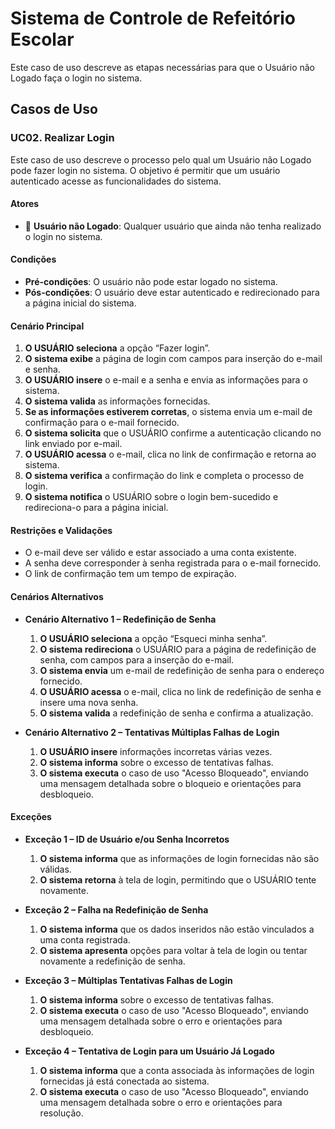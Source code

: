 # Sistema de Controle de Refeitório Escolar

Este caso de uso descreve as etapas necessárias para que o Usuário não Logado faça o login no sistema.

## Casos de Uso

### UC02. Realizar Login

Este caso de uso descreve o processo pelo qual um Usuário não Logado pode fazer login no sistema. O objetivo é permitir que um usuário autenticado acesse as funcionalidades do sistema.

#### Atores
- 👤 **Usuário não Logado**: Qualquer usuário que ainda não tenha realizado o login no sistema.

#### Condições
- **Pré-condições**: O usuário não pode estar logado no sistema.
- **Pós-condições**: O usuário deve estar autenticado e redirecionado para a página inicial do sistema.

#### Cenário Principal
1. **O USUÁRIO seleciona** a opção “Fazer login”.
2. **O sistema exibe** a página de login com campos para inserção do e-mail e senha.
3. **O USUÁRIO insere** o e-mail e a senha e envia as informações para o sistema.
4. **O sistema valida** as informações fornecidas.
5. **Se as informações estiverem corretas**, o sistema envia um e-mail de confirmação para o e-mail fornecido.
6. **O sistema solicita** que o USUÁRIO confirme a autenticação clicando no link enviado por e-mail.
7. **O USUÁRIO acessa** o e-mail, clica no link de confirmação e retorna ao sistema.
8. **O sistema verifica** a confirmação do link e completa o processo de login.
9. **O sistema notifica** o USUÁRIO sobre o login bem-sucedido e redireciona-o para a página inicial.

#### Restrições e Validações
- O e-mail deve ser válido e estar associado a uma conta existente.
- A senha deve corresponder à senha registrada para o e-mail fornecido.
- O link de confirmação tem um tempo de expiração.

#### Cenários Alternativos
- **Cenário Alternativo 1 – Redefinição de Senha**
  1. **O USUÁRIO seleciona** a opção “Esqueci minha senha”.
  2. **O sistema redireciona** o USUÁRIO para a página de redefinição de senha, com campos para a inserção do e-mail.
  3. **O sistema envia** um e-mail de redefinição de senha para o endereço fornecido.
  4. **O USUÁRIO acessa** o e-mail, clica no link de redefinição de senha e insere uma nova senha.
  5. **O sistema valida** a redefinição de senha e confirma a atualização.

- **Cenário Alternativo 2 – Tentativas Múltiplas Falhas de Login**
  1. **O USUÁRIO insere** informações incorretas várias vezes.
  2. **O sistema informa** sobre o excesso de tentativas falhas.
  3. **O sistema executa** o caso de uso "Acesso Bloqueado", enviando uma mensagem detalhada sobre o bloqueio e orientações para desbloqueio.

#### Exceções
- **Exceção 1 – ID de Usuário e/ou Senha Incorretos**
  1. **O sistema informa** que as informações de login fornecidas não são válidas.
  2. **O sistema retorna** à tela de login, permitindo que o USUÁRIO tente novamente.

- **Exceção 2 – Falha na Redefinição de Senha**
  1. **O sistema informa** que os dados inseridos não estão vinculados a uma conta registrada.
  2. **O sistema apresenta** opções para voltar à tela de login ou tentar novamente a redefinição de senha.

- **Exceção 3 – Múltiplas Tentativas Falhas de Login**
  1. **O sistema informa** sobre o excesso de tentativas falhas.
  2. **O sistema executa** o caso de uso "Acesso Bloqueado", enviando uma mensagem detalhada sobre o erro e orientações para desbloqueio.

- **Exceção 4 – Tentativa de Login para um Usuário Já Logado**
  1. **O sistema informa** que a conta associada às informações de login fornecidas já está conectada ao sistema.
  2. **O sistema executa** o caso de uso "Acesso Bloqueado", enviando uma mensagem detalhada sobre o erro e orientações para resolução.
